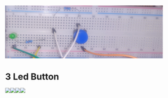 ![banner](../banner.jpg)

# 3 Led Button



![](D:\ARDUINO\3%20Led%20Button\Imagine%20WhatsApp%202024-10-03%20la%2022.15.27_78860163.jpg)![](D:\ARDUINO\3%20Led%20Button\Imagine%20WhatsApp%202024-10-03%20la%2022.15.27_062a78eb.jpg)![](D:\ARDUINO\3%20Led%20Button\Scheme.png)![](D:\ARDUINO\3%20Led%20Button\ClipvideoWhatsApp2024-10-03la22.15.39_b0522b01-ezgif.com-video-to-gif-converter.gif)
